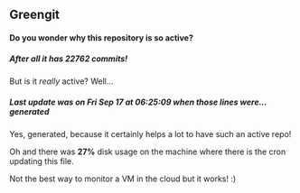 ## Greengit

#### Do you wonder why this repository is so active?

##### After all it has 22762 commits!

But is it *really* active? Well...

##### Last update was on Fri Sep 17 at 06:25:09 when those lines were... generated

Yes, generated, because it certainly helps a lot to have such an active repo!

Oh and there was **27%** disk usage on the machine
where there is the cron updating this file.

Not the best way to monitor a VM in the cloud but it works! :)
